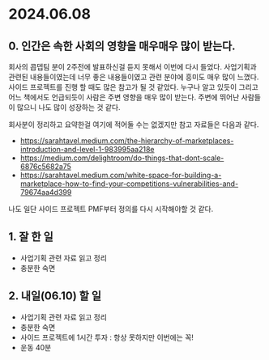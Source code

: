 # 2024.06.08

## 0. 인간은 속한 사회의 영향을 매우매우 많이 받는다.

회사의 콥뎁팀 분이 2주전에 발표하신걸 듣지 못해서 이번에 다시 들었다. 사업기획과 관련된 내용들이였는데 너무 좋은 내용들이였고 관련 분야에 흥미도 매우 많이 느꼈다. 사이드 프로젝트를 진행 할 때도 많은 참고가 될 것 같았다. 누구나 알고 있듯이 그리고 어느 책에서도 언급되듯이 사람은 주변 영향을 매우 많이 받는다. 주변에 뛰어난 사람들이 많으니 나도 많이 성장하는 것 같다.

회사분이 정리하고 요약한걸 여기에 적어둘 수는 없겠지만 참고 자료들은 다음과 같다.

- https://sarahtavel.medium.com/the-hierarchy-of-marketplaces-introduction-and-level-1-983995aa218e
- https://medium.com/delightroom/do-things-that-dont-scale-6876c5682a75
- https://sarahtavel.medium.com/white-space-for-building-a-marketplace-how-to-find-your-competitions-vulnerabilities-and-79674aa4d399

나도 일단 사이드 프로젝트 PMF부터 정의를 다시 시작해야할 것 같다.

## 1. 잘 한 일

- 사업기획 관련 자료 읽고 정리
- 충분한 숙면

## 2. 내일(06.10) 할 일

- 사업기획 관련 자료 읽고 정리
- 충분한 숙면
- 사이드 프로젝트에 1시간 투자 : 항상 못하지만 이번에는 꼭!
- 운동 40분
